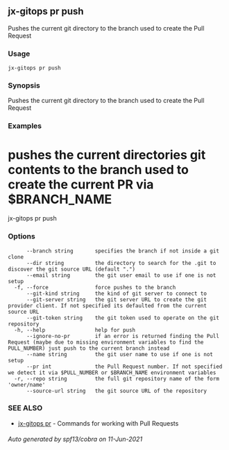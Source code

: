 ## jx-gitops pr push

Pushes the current git directory to the branch used to create the Pull Request

### Usage

```
jx-gitops pr push
```

### Synopsis

Pushes the current git directory to the branch used to create the Pull Request

### Examples

  # pushes the current directories git contents to the branch used to create the current PR via $BRANCH_NAME
  jx-gitops pr push

### Options

```
      --branch string       specifies the branch if not inside a git clone
      --dir string          the directory to search for the .git to discover the git source URL (default ".")
      --email string        the git user email to use if one is not setup
  -f, --force               force pushes to the branch
      --git-kind string     the kind of git server to connect to
      --git-server string   the git server URL to create the git provider client. If not specified its defaulted from the current source URL
      --git-token string    the git token used to operate on the git repository
  -h, --help                help for push
      --ignore-no-pr        if an error is returned finding the Pull Request (maybe due to missing environment variables to find the PULL_NUMBER) just push to the current branch instead
      --name string         the git user name to use if one is not setup
      --pr int              the Pull Request number. If not specified we detect it via $PULL_NUMBER or $BRANCH_NAME environment variables
  -r, --repo string         the full git repository name of the form 'owner/name'
      --source-url string   the git source URL of the repository
```

### SEE ALSO

* [jx-gitops pr](jx-gitops_pr.md)	 - Commands for working with Pull Requests

###### Auto generated by spf13/cobra on 11-Jun-2021

